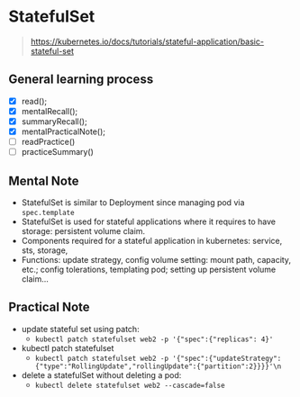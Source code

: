 # StatefulSet 
> https://kubernetes.io/docs/tutorials/stateful-application/basic-stateful-set

 ## General learning process 
 - [x] read();
 - [x] mentalRecall();
 - [x] summaryRecall();
 - [x] mentalPracticalNote();
 - [ ] readPractice() 
 - [ ] practiceSummary() 
 ## Mental Note
 - StatefulSet is similar to Deployment since managing pod via `spec.template`
 - StatefulSet is used for stateful applications where it requires to have storage: persistent volume claim.
 - Components required for a stateful application in kubernetes: service, sts, storage, 
 - Functions: update strategy, config volume setting: mount path, capacity, etc.; config tolerations, templating pod; setting up persistent volume claim...
 
 ## Practical Note
 - update stateful set using patch: 
   - `kubectl patch statefulset web2 -p '{"spec":{"replicas": 4}'`
 - kubectl patch statefulset
   - `kubectl patch statefulset web2 -p '{"spec":{"updateStrategy":{"type":"RollingUpdate","rollingUpdate":{"partition":2}}}}'\n`
 - delete a statefulSet without deleting a pod:
   - `kubectl delete statefulset web2 --cascade=false`

